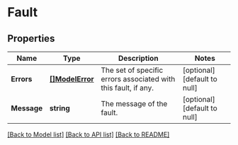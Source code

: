 # Fault

## Properties
Name | Type | Description | Notes
------------ | ------------- | ------------- | -------------
**Errors** | [**[]ModelError**](Error.md) | The set of specific errors associated with this fault, if any. | [optional] [default to null]
**Message** | **string** | The message of the fault. | [optional] [default to null]

[[Back to Model list]](../README.md#documentation-for-models) [[Back to API list]](../README.md#documentation-for-api-endpoints) [[Back to README]](../README.md)
